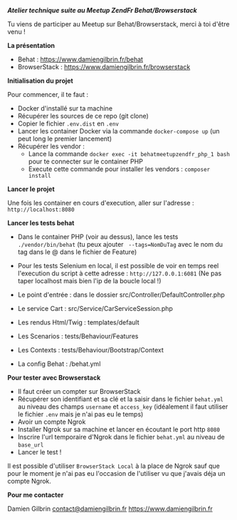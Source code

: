 ***Atelier technique suite au Meetup ZendFr Behat/Browserstack***

Tu viens de participer au Meetup sur Behat/Browserstack, merci à toi d'être venu !

**La présentation**

- Behat : https://www.damiengilbrin.fr/behat
- BrowserStack : https://www.damiengilbrin.fr/browserstack


**Initialisation du projet**

Pour commencer, il te faut : 
- Docker d'installé sur ta machine
- Récupérer les sources de ce repo (git clone)
- Copier le fichier `.env.dist` en `.env`
- Lancer les container Docker via la commande `docker-compose up` (un peut long le premier lancement)
- Récupérer les vendor : 
  * Lance la commande `docker exec -it behatmeetupzendfr_php_1 bash` pour te connecter sur le container PHP
  * Execute cette commande pour installer les vendors : `composer install`

**Lancer le projet**

Une fois les container en cours d'execution, aller sur l'adresse :
`http://localhost:8080`

**Lancer les tests behat**

- Dans le container PHP (voir au dessus), lance les tests `./vendor/bin/behat` (tu peux ajouter ` --tags=NomDuTag` avec le nom du tag dans le @ dans le fichier de Feature)
- Pour les tests Selenium en local, il est possible de voir en temps reel l'execution du script à cette adresse : `http://127.0.0.1:6081` (Ne pas taper localhost mais bien l'ip de la boucle local !)

- Le point d'entrée : dans le dossier src/Controller/DefaultController.php
- Le service Cart : src/Service/CarServiceSession.php
- Les rendus Html/Twig : templates/default
- Les Scenarios : tests/Behaviour/Features
- Les Contexts : tests/Behaviour/Bootstrap/Context
- La config Behat : /behat.yml

**Pour tester avec Browserstack**

- Il faut créer un compter sur BrowserStack
- Récupérer son identifiant et sa clé et la saisir dans le fichier `behat.yml` au niveau des champs `username` et `access_key` (idéalement il faut utiliser le fichier `.env` mais je n'ai pas eu le temps)
- Avoir un compte Ngrok
- Installer Ngrok sur sa machine et lancer en écoutant le port http `8080`
- Inscrire l'url temporaire d'Ngrok dans le fichier `behat.yml` au niveau de `base_url`
- Lancer le test !

Il est possible d'utiliser `BrowserStack Local` à la place de Ngrok sauf que pour le moment je n'ai pas eu l'occasion de l'utiliser vu que j'avais déja un compte Ngrok.


**Pour me contacter**

Damien Gilbrin
contact@damiengilbrin.fr
https://www.damiengilbrin.fr
